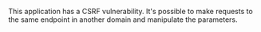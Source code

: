 This application has a CSRF vulnerability. It's possible to make requests to the same endpoint in another domain and manipulate the parameters.